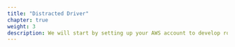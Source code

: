 ```yaml
---
title: "Distracted Driver"
chapter: true
weight: 3
description: We will start by setting up your AWS account to develop robot applications with AWS RoboMaker. 
---
```


